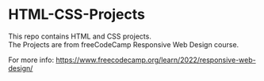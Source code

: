 # HTML-CSS-Projects

This repo contains HTML and CSS projects.
<br>
The Projects are from freeCodeCamp Responsive Web Design course.

For more info: https://www.freecodecamp.org/learn/2022/responsive-web-design/
